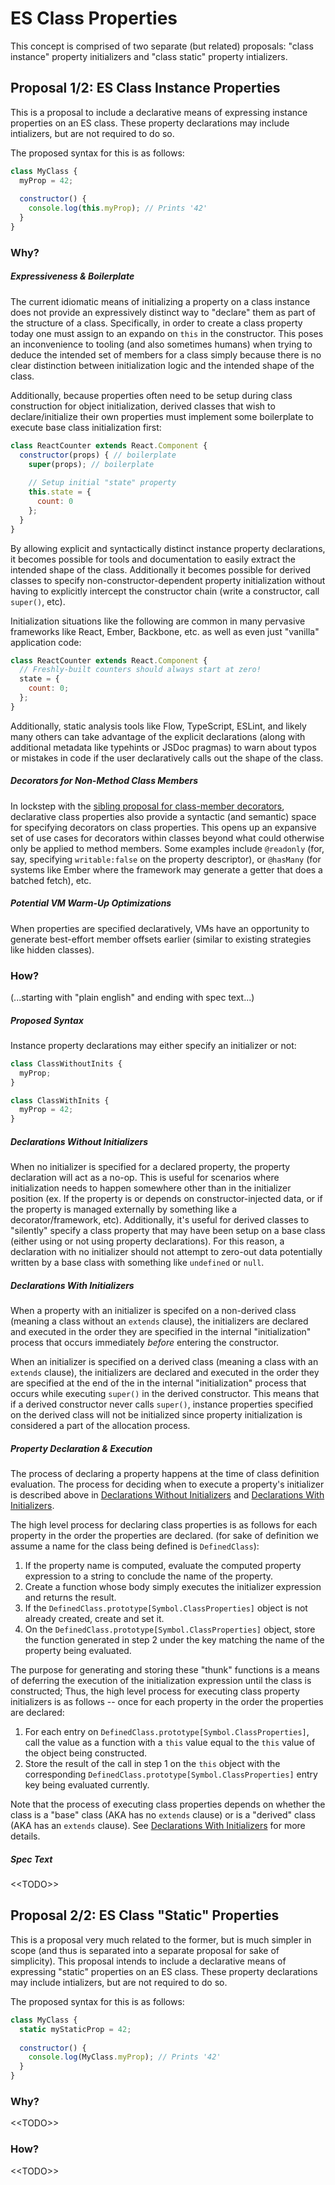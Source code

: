 # ES Class Properties

This concept is comprised of two separate (but related) proposals: "class instance" property initializers and "class static" property intializers.

## Proposal 1/2: ES Class Instance Properties

This is a proposal to include a declarative means of expressing instance properties on an ES class. These property declarations may include intializers, but are not required to do so.

The proposed syntax for this is as follows:

```javascript
class MyClass {
  myProp = 42;
  
  constructor() {
    console.log(this.myProp); // Prints '42'
  }
}
```

### Why?

##### Expressiveness & Boilerplate

The current idiomatic means of initializing a property on a class instance does not provide an expressively distinct way to "declare" them as part of the structure of a class. Specifically, in order to create a class property today one must assign to an expando on `this` in the constructor. This poses an inconvenience to tooling (and also sometimes humans) when trying to deduce the intended set of members for a class simply because there is no clear distinction between initialization logic and the intended shape of the class.

Additionally, because properties often need to be setup during class construction for object initialization, derived classes that wish to declare/initialize their own properties must implement some boilerplate to execute base class initialization first:

```javascript
class ReactCounter extends React.Component {
  constructor(props) { // boilerplate
    super(props); // boilerplate
    
    // Setup initial "state" property
    this.state = {
      count: 0
    };
  }
}
```

By allowing explicit and syntactically distinct instance property declarations, it becomes possible for tools and documentation to easily extract the intended shape of the class. Additionally it becomes possible for derived classes to specify non-constructor-dependent property initialization without having to explicitly intercept the constructor chain (write a constructor, call `super()`, etc).

Initialization situations like the following are common in many pervasive frameworks like React, Ember, Backbone, etc. as well as even just "vanilla" application code:

```javascript
class ReactCounter extends React.Component {
  // Freshly-built counters should always start at zero!
  state = {
    count: 0;
  };
}
```

Additionally, static analysis tools like Flow, TypeScript, ESLint, and likely many others can take advantage of the explicit declarations (along with additional metadata like typehints or JSDoc pragmas) to warn about typos or mistakes in code if the user declaratively calls out the shape of the class.

##### Decorators for Non-Method Class Members

In lockstep with the [sibling proposal for class-member decorators](https://github.com/wycats/javascript-decorators), declarative class properties also provide a syntactic (and semantic) space for specifying decorators on class properties. This opens up an expansive set of use cases for decorators within classes beyond what could otherwise only be applied to method members. Some examples include `@readonly` (for, say, specifying `writable:false` on the property descriptor), or `@hasMany` (for systems like Ember where the framework may generate a getter that does a batched fetch), etc.

##### Potential VM Warm-Up Optimizations

When properties are specified declaratively, VMs have an opportunity to generate best-effort member offsets earlier (similar to existing strategies like hidden classes).

### How?

(...starting with "plain english" and ending with spec text...)

##### Proposed Syntax

Instance property declarations may either specify an initializer or not:

```javascript
class ClassWithoutInits {
  myProp;
}

class ClassWithInits {
  myProp = 42;
}
```

##### Declarations Without Initializers

When no initializer is specified for a declared property, the property declaration will act as a no-op. This is useful for scenarios where initialization needs to happen somewhere other than in the initializer position (ex. If the property is or depends on constructor-injected data, or if the property is managed externally by something like a decorator/framework, etc). Additionally, it's useful for derived classes to "silently" specify a class property that may have been setup on a base class (either using or not using property declarations). For this reason, a declaration with no initializer should not attempt to zero-out data potentially written by a base class with something like `undefined` or `null`.

##### Declarations With Initializers

When a property with an initializer is specifed on a non-derived class (meaning a class without an `extends` clause), the initializers are declared and executed in the order they are specified in the internal "initialization" process that occurs immediately *before* entering the constructor.

When an initializer is specified on a derived class (meaning a class with an `extends` clause), the initializers are declared and executed in the order they are specified at the end of the in the internal "initialization" process that occurs while executing `super()` in the derived constructor. This means that if a derived constructor never calls `super()`, instance properties specified on the derived class will not be initialized since property initialization is considered a part of the allocation process.

##### Property Declaration & Execution

The process of declaring a property happens at the time of class definition evaluation. The process for deciding when to execute a property's initializer is described above in [Declarations Without Initializers](#declarations-without-initializers) and [Declarations With Initializers](#declarations-with-initializers).

The high level process for declaring class properties is as follows for each property in the order the properties are declared. (for sake of definition we assume a name for the class being defined is `DefinedClass`):

1. If the property name is computed, evaluate the computed property expression to a string to conclude the name of the property.
2. Create a function whose body simply executes the initializer expression and returns the result.
3. If the `DefinedClass.prototype[Symbol.ClassProperties]` object is not already created, create and set it.
4. On the `DefinedClass.prototype[Symbol.ClassProperties]` object, store the function generated in step 2 under the key matching the name of the property being evaluated.

The purpose for generating and storing these "thunk" functions is a means of deferring the execution of the initialization expression until the class is constructed; Thus, the high level process for executing class property initializers is as follows -- once for each property in the order the properties are declared:

1. For each entry on `DefinedClass.prototype[Symbol.ClassProperties]`, call the value as a function with a `this` value equal to the `this` value of the object being constructed.
2. Store the result of the call in step 1 on the `this` object with the corresponding `DefinedClass.prototype[Symbol.ClassProperties]` entry key being evaluated currently.

Note that the process of executing class properties depends on whether the class is a "base" class (AKA has no `extends` clause) or is a "derived" class (AKA has an `extends` clause). See [Declarations With Initializers](#declarations-with-initializers) for more details.

##### Spec Text

\<\<TODO>>

## Proposal 2/2: ES Class "Static" Properties

This is a proposal very much related to the former, but is much simpler in scope (and thus is separated into a separate proposal for sake of simplicity). This proposal intends to include a declarative means of expressing "static" properties on an ES class. These property declarations may include intializers, but are not required to do so.

The proposed syntax for this is as follows:

```javascript
class MyClass {
  static myStaticProp = 42;
  
  constructor() {
    console.log(MyClass.myProp); // Prints '42'
  }
}
```

### Why?

\<\<TODO>>

### How?

\<\<TODO>>
